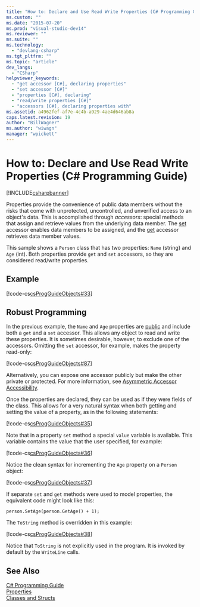 ```yaml
---
title: "How to: Declare and Use Read Write Properties (C# Programming Guide) | Microsoft Docs"
ms.custom: ""
ms.date: "2015-07-20"
ms.prod: "visual-studio-dev14"
ms.reviewer: ""
ms.suite: ""
ms.technology: 
  - "devlang-csharp"
ms.tgt_pltfrm: ""
ms.topic: "article"
dev_langs: 
  - "CSharp"
helpviewer_keywords: 
  - "get accessor [C#], declaring properties"
  - "set accessor [C#]"
  - "properties [C#], declaring"
  - "read/write properties [C#]"
  - "accessors [C#], declaring properties with"
ms.assetid: a4962fef-af7e-4c4b-a929-4ae4d646ab8a
caps.latest.revision: 19
author: "BillWagner"
ms.author: "wiwagn"
manager: "wpickett"
---
```

# How to: Declare and Use Read Write Properties (C# Programming Guide)
[!INCLUDE[csharpbanner](../../../includes/csharpbanner.md)]

Properties provide the convenience of public data members without the risks that come with unprotected, uncontrolled, and unverified access to an object's data. This is accomplished through *accessors*: special methods that assign and retrieve values from the underlying data member. The [set](../../../csharp/language-reference/keywords/set.md) accessor enables data members to be assigned, and the [get](../../../csharp/language-reference/keywords/get.md) accessor retrieves data member values.  
  
 This sample shows a `Person` class that has two properties: `Name` (string) and `Age` (int). Both properties provide `get` and `set` accessors, so they are considered read/write properties.  
  
## Example  
 [!code-cs[csProgGuideObjects#33](../../../csharp/programming-guide/classes-and-structs/codesnippet/csharp/how-to-declare-and-use-r_1.cs)]  
  
## Robust Programming  
 In the previous example, the `Name` and `Age` properties are [public](../../../csharp/language-reference/keywords/public.md) and include both a `get` and a `set` accessor. This allows any object to read and write these properties. It is sometimes desirable, however, to exclude one of the accessors. Omitting the `set` accessor, for example, makes the property read-only:  
  
 [!code-cs[csProgGuideObjects#87](../../../csharp/programming-guide/classes-and-structs/codesnippet/csharp/how-to-declare-and-use-r_2.cs)]  
  
 Alternatively, you can expose one accessor publicly but make the other private or protected. For more information, see [Asymmetric Accessor Accessibility](../../../csharp/programming-guide/classes-and-structs/restricting-accessor-accessibility.md).  
  
 Once the properties are declared, they can be used as if they were fields of the class. This allows for a very natural syntax when both getting and setting the value of a property, as in the following statements:  
  
 [!code-cs[csProgGuideObjects#35](../../../csharp/programming-guide/classes-and-structs/codesnippet/csharp/how-to-declare-and-use-r_3.cs)]  
  
 Note that in a property `set` method a special `value` variable is available. This variable contains the value that the user specified, for example:  
  
 [!code-cs[csProgGuideObjects#36](../../../csharp/programming-guide/classes-and-structs/codesnippet/csharp/how-to-declare-and-use-r_4.cs)]  
  
 Notice the clean syntax for incrementing the `Age` property on a `Person` object:  
  
 [!code-cs[csProgGuideObjects#37](../../../csharp/programming-guide/classes-and-structs/codesnippet/csharp/how-to-declare-and-use-r_5.cs)]  
  
 If separate `set` and `get` methods were used to model properties, the equivalent code might look like this:  
  
```  
person.SetAge(person.GetAge() + 1);   
```  
  
 The `ToString` method is overridden in this example:  
  
 [!code-cs[csProgGuideObjects#38](../../../csharp/programming-guide/classes-and-structs/codesnippet/csharp/how-to-declare-and-use-r_6.cs)]  
  
 Notice that `ToString` is not explicitly used in the program. It is invoked by default by the `WriteLine` calls.  
  
## See Also  
 [C# Programming Guide](../../../csharp/programming-guide/index.md)   
 [Properties](../../../csharp/programming-guide/classes-and-structs/properties.md)   
 [Classes and Structs](../../../csharp/programming-guide/classes-and-structs/index.md)
